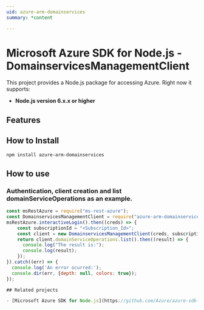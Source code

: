 ```yaml
---
uid: azure-arm-domainservices
summary: *content

---
```

# Microsoft Azure SDK for Node.js - DomainservicesManagementClient
This project provides a Node.js package for accessing Azure. Right now it supports:
- **Node.js version 6.x.x or higher**

## Features


## How to Install

```bash
npm install azure-arm-domainservices
```

## How to use

### Authentication, client creation and list domainServiceOperations as an example.

```javascript
const msRestAzure = require("ms-rest-azure");
const DomainservicesManagementClient = require("azure-arm-domainservices");
msRestAzure.interactiveLogin().then((creds) => {
    const subscriptionId = "<Subscription_Id>";
    const client = new DomainservicesManagementClient(creds, subscriptionId);
    return client.domainServiceOperations.list().then((result) => {
      console.log("The result is:");
      console.log(result);
    });
}).catch((err) => {
  console.log('An error ocurred:');
  console.dir(err, {depth: null, colors: true});
});

## Related projects

- [Microsoft Azure SDK for Node.js](https://github.com/Azure/azure-sdk-for-node)
